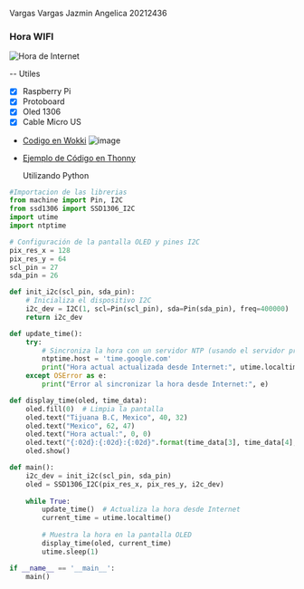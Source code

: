 Vargas Vargas Jazmin Angelica 20212436

### Hora WIFI

![Hora de Internet](https://github.com/JAZMIN2021/Expo/assets/79472215/6d8ea2b8-1e49-47e0-bfcc-c3e308f55cde)
  
  -- Utiles
- [x] Raspberry Pi
- [x]  Protoboard
- [x] Oled 1306
- [x] Cable Micro US
  
- [Codigo en Wokki](#recursos-adicionales)
![image](https://github.com/JAZMIN2021/Expo/assets/79472215/d55cda7d-9a2b-4496-8166-ef6df42dd6b0)

- [Ejemplo de Código en Thonny](#ejemplo-de-c%C3%B3digo)
 
  Utilizando Python 
```python
#Importacion de las librerias
from machine import Pin, I2C
from ssd1306 import SSD1306_I2C
import utime
import ntptime

# Configuración de la pantalla OLED y pines I2C
pix_res_x = 128
pix_res_y = 64
scl_pin = 27
sda_pin = 26

def init_i2c(scl_pin, sda_pin):
    # Inicializa el dispositivo I2C
    i2c_dev = I2C(1, scl=Pin(scl_pin), sda=Pin(sda_pin), freq=400000)
    return i2c_dev

def update_time():
    try:
        # Sincroniza la hora con un servidor NTP (usando el servidor predeterminado)
        ntptime.host = 'time.google.com'
        print("Hora actual actualizada desde Internet:", utime.localtime())
    except OSError as e:
        print("Error al sincronizar la hora desde Internet:", e)

def display_time(oled, time_data):
    oled.fill(0)  # Limpia la pantalla
    oled.text("Tijuana B.C, Mexico", 40, 32)
    oled.text("Mexico", 62, 47)
    oled.text("Hora actual:", 0, 0)
    oled.text("{:02d}:{:02d}:{:02d}".format(time_data[3], time_data[4], time_data[5]), 0, 16)
    oled.show()

def main():
    i2c_dev = init_i2c(scl_pin, sda_pin)
    oled = SSD1306_I2C(pix_res_x, pix_res_y, i2c_dev)
    
    while True:
        update_time()  # Actualiza la hora desde Internet
        current_time = utime.localtime()
        
        # Muestra la hora en la pantalla OLED
        display_time(oled, current_time)
        utime.sleep(1)

if __name__ == '__main__':
    main()




